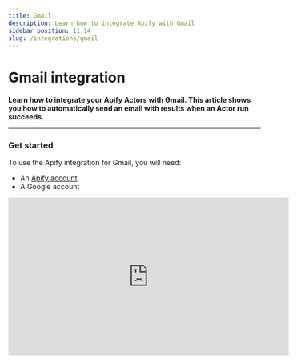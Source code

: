 ```yaml
---
title: Gmail
description: Learn how to integrate Apify with Gmail
sidebar_position: 11.14
slug: /integrations/gmail
---
```


# Gmail integration

**Learn how to integrate your Apify Actors with Gmail. This article shows you how to automatically send an email with results when an Actor run succeeds.**

---

### Get started

To use the Apify integration for Gmail, you will need:

- An [Apify account](https://console.apify.com/).
- A Google account

<iframe width="560" height="315" src="https://www.youtube-nocookie.com/embed/BcFexrRxzdM" title="YouTube video player" frameborder="0" allow="accelerometer; autoplay; clipboard-write; encrypted-media; gyroscope; picture-in-picture; web-share" allowfullscreen></iframe>
